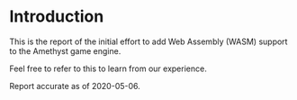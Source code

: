 # Introduction

This is the report of the initial effort to add Web Assembly (WASM) support to the Amethyst game engine.

Feel free to refer to this to learn from our experience.

Report accurate as of 2020-05-06.
